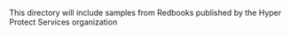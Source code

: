 This directory will include samples from Redbooks published by the Hyper Protect Services organization
